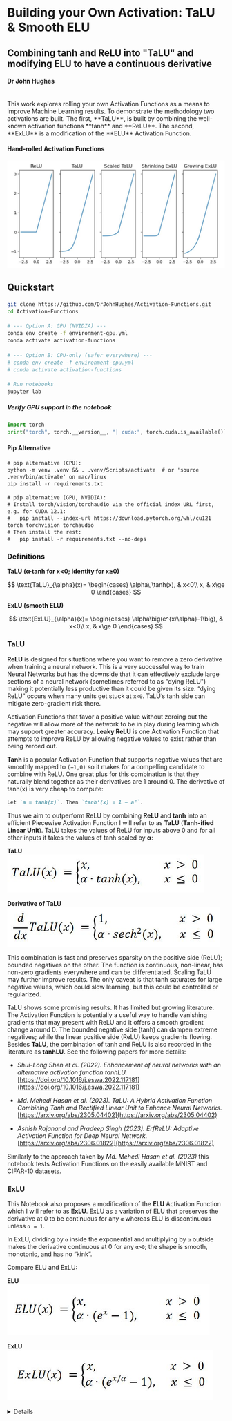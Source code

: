 # Building your Own Activation: TaLU & Smooth ELU
## Combining tanh and ReLU into "TaLU" and modifying ELU to have a continuous derivative
#### Dr John Hughes

<br>
This work explores rolling your own Activation Functions as a means to improve Machine Learning results. To demonstrate the methodology two activations are built. The first, **TaLU**, is built by combining the well-known activation functions **tanh** and **ReLU**. The second, **ExLU** is a modification of the **ELU** Activation Function.

#### Hand-rolled Activation Functions

![Activation Functions](assets/ReLU-TaLU-ExLU.jpg)

## Quickstart
```bash
git clone https://github.com/DrJohnHughes/Activation-Functions.git
cd Activation-Functions

# --- Option A: GPU (NVIDIA) ---
conda env create -f environment-gpu.yml
conda activate activation-functions

# --- Option B: CPU-only (safer everywhere) ---
# conda env create -f environment-cpu.yml
# conda activate activation-functions

# Run notebooks
jupyter lab
```

##### Verify GPU support in the notebook
```python
import torch
print("torch", torch.__version__, "| cuda:", torch.cuda.is_available())
```

#### Pip Alternative
```
# pip alternative (CPU):
python -m venv .venv && . .venv/Scripts/activate  # or 'source .venv/bin/activate' on mac/linux
pip install -r requirements.txt

# pip alternative (GPU, NVIDIA):
# Install torch/vision/torchaudio via the official index URL first, e.g. for CUDA 12.1:
#   pip install --index-url https://download.pytorch.org/whl/cu121 torch torchvision torchaudio
# Then install the rest:
#   pip install -r requirements.txt --no-deps
```

### Definitions

**TaLU (α·tanh for x<0; identity for x≥0)**

$$
\text{TaLU}_{\alpha}(x)=
\begin{cases}
\alpha\,\tanh(x), & x<0\\
x, & x\ge 0
\end{cases}
$$

**ExLU (smooth ELU)**

$$
\text{ExLU}_{\alpha}(x)=
\begin{cases}
\alpha\big(e^{x/\alpha}-1\big), & x<0\\
x, & x\ge 0
\end{cases}
$$

### TaLU

**ReLU** is designed for situations where you want to remove a zero derivative when training a neural network. This is a very successful way to train Neural Networks but has the downside that it can effectively exclude large sections of a neural network (sometimes referred to as "dying ReLU") making it potentially less productive than it could be given its size. “dying ReLU” occurs when many units get stuck at `x<0`.  TaLU’s tanh side can mitigate zero-gradient risk there.

Activation Functions that favor a positive value without zeroing out the negative will allow more of the network to be in play during learning which may support greater accuracy. **Leaky ReLU** is one Activation Function that attempts to improve ReLU by allowing negative values to exist rather than being zeroed out.

**Tanh** is a popular Activation Function that supports negative values that are smoothly mapped to `(−1,0)` so it makes for a compelling candidate to combine with ReLU. One great plus for this combination is that they naturally blend together as their derivatives are 1 around 0. The derivative of tanh(x) is very cheap to compute:

```md
Let `a = tanh(x)`. Then `tanh’(x) = 1 − a²`.
```

Thus we aim to outperform ReLU by combining **ReLU** and **tanh** into an efficient Piecewise Activation Function I will refer to as **TaLU** (**Tanh-ified Linear Unit**). TaLU takes the values of ReLU for inputs above 0 and for all other inputs it takes the values of tanh scaled by **α**:

**TaLU**  
![TaLU](assets/TaLU.jpg)
<br>

**Derivative of TaLU**  
![Derivative of TaLU](assets/Derivative-of-TaLU.jpg)
<br>

This combination is fast and preserves sparsity on the positive side (ReLU); bounded negatives on the other. The function is continuous, non-linear, has non-zero gradients everywhere and can be differentiated. Scaling TaLU may further improve results. The only caveat is that tanh saturates for large negative values, which could slow learning, but this could be controlled or regularized.

TaLU shows some promising results. It has limited but growing literature. The Activation Function is potentially a useful way to handle vanishing gradients that may present with ReLU and it offers a smooth gradient change around 0. The bounded negative side (tanh) can dampen extreme negatives; while the linear positive side (ReLU) keeps gradients flowing. Besides **TaLU**, the combination of tanh and ReLU is also recorded in the literature as **tanhLU**. See the following papers for more details:

+ _Shui-Long Shen et al. (2022). Enhancement of neural networks with an alternative activation function tanhLU._
  [https://doi.org/10.1016/j.eswa.2022.117181](https://doi.org/10.1016/j.eswa.2022.117181)

+ _Md. Mehedi Hasan et al. (2023). TaLU: A Hybrid Activation Function Combining Tanh and Rectified Linear Unit to Enhance Neural Networks._
  [https://arxiv.org/abs/2305.04402](https://arxiv.org/abs/2305.04402)

+ _Ashish Rajanand and Pradeep Singh (2023). ErfReLU: Adaptive Activation Function for Deep Neural Network._
  [https://arxiv.org/abs/2306.01822](https://arxiv.org/abs/2306.01822)

Similarly to the approach taken by _Md. Mehedi Hasan et al. (2023)_ this notebook tests Activation Functions on the easily available MNIST and CIFAR-10 datasets.

### ExLU

This Notebook also proposes a modification of the **ELU** Activation Function which I will refer to as **ExLU**. ExLU as a variation of ELU that preserves the derivative at 0 to be continuous for any `α` whereas ELU is discontinuous unless `α = 1`.

In ExLU, dividing by `α` inside the exponential and multiplying by `α` outside makes the derivative continuous at 0 for any `α>0`; the shape is smooth, monotonic, and has no “kink”.

Compare ELU and ExLU:

**ELU**  
![ELU](assets/ELU.jpg)
<br>

**ExLU**  
![ExLU](assets/ExLU.jpg)
<br>

<details>

### Initialization (optional)
Most small demos work fine with defaults. If you hit vanishing/exploding gradients, try these:

ReLU (He/Kaiming, fan_in): std ≈ sqrt(2/fan_in)

```python
import torch.nn as nn
nn.init.kaiming_normal_(layer.weight, nonlinearity='relu')
```

tanh (Xavier/Glorot): std ≈ sqrt(1/fan_in)

```python
import torch.nn as nn
fan_in, _ = nn.init._calculate_fan_in_and_fan_out(layer.weight)
std = (1.0 / fan_in) ** 0.5
nn.init.normal_(layer.weight, mean=0.0, std=std)
```

TaLU (tanh for x<0, ReLU for x≥0): start with He; if negatives saturate, nudge variance toward Xavier:
```python
fan_in, _ = nn.init._calculate_fan_in_and_fan_out(layer.weight)
std = (1.5 / fan_in) ** 0.5   # between Xavier and He
nn.init.normal_(layer.weight, mean=0.0, std=std)
# or a LeakyReLU-style He init:
nn.init.kaiming_normal_(layer.weight, a=0.1, mode='fan_in', nonlinearity='leaky_relu')
```
</details>
